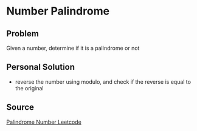 # Number Palindrome

## Problem

Given a number, determine if it is a palindrome or not


## Personal Solution

- reverse the number using modulo, and check if the reverse is equal to the original


## Source

[Palindrome Number Leetcode](https://leetcode.com/problems/palindrome-number/)